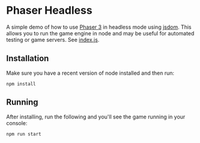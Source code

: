 # Phaser Headless

A simple demo of how to use [Phaser 3](http://phaser.io/) in headless mode using [jsdom](https://github.com/jsdom/jsdom). This allows you to run the game engine in node and may be useful for automated testing or game servers. See [index.js](./index.js).

## Installation

Make sure you have a recent version of node installed and then run:

```
npm install
```

## Running

After installing, run the following and you'll see the game running in your console:

```
npm run start
```